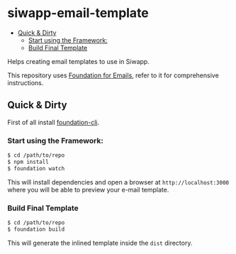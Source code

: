 # siwapp-email-template

<!-- MarkdownTOC depth=0 -->

- [Quick & Dirty](#quick--dirty)
  - [Start using the Framework:](#start-using-the-framework)
  - [Build Final Template](#build-final-template)

<!-- /MarkdownTOC -->

Helps creating email templates to use in Siwapp.

This repository uses [Foundation for Emails](http://github.com/zurb/foundation-emails), refer to it for comprehensive instructions.

## Quick & Dirty

First of all install [foundation-cli](https://github.com/zurb/foundation-cli).

### Start using the Framework:

```bash
$ cd /path/to/repo
$ npm install
$ foundation watch
```

This will install dependencies and open a browser at `http://localhost:3000` where you will be able to preview your e-mail template.

### Build Final Template

```bash
$ cd /path/to/repo
$ foundation build
```

This will generate the inlined template inside the `dist` directory.
